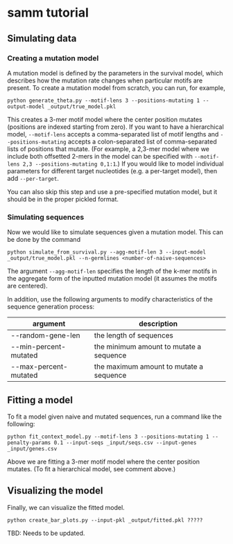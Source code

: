 # samm tutorial

## Simulating data

### Creating a mutation model

A mutation model is defined by the parameters in the survival model, which describes how the mutation rate changes when particular motifs are present.
To create a mutation model from scratch, you can run, for example,
```
python generate_theta.py --motif-lens 3 --positions-mutating 1 --output-model _output/true_model.pkl
```
This creates a 3-mer motif model where the center position mutates (positions are indexed starting from zero).
If you want to have a hierarchical model, `--motif-lens` accepts a comma-separated list of motif lengths and `--positions-mutating` accepts a colon-separated list of comma-separated lists of positions that mutate. (For example, a 2,3-mer model where we include both offsetted 2-mers in the model can be specified with `--motif-lens 2,3 --positions-mutating 0,1:1`.)
If you would like to model individual parameters for different target nucleotides (e.g. a per-target model), then add `--per-target`.

You can also skip this step and use a pre-specified mutation model, but it should be in the proper pickled format.

### Simulating sequences

Now we would like to simulate sequences given a mutation model. This can be done by the command
```
python simulate_from_survival.py --agg-motif-len 3 --input-model _output/true_model.pkl --n-germlines <number-of-naive-sequences>
```
The argument `--agg-motif-len` specifies the length of the k-mer motifs in the aggregate form of the inputted mutation model (it assumes the motifs are centered).

In addition, use the following arguments to modify characteristics of the sequence generation process:

|  argument        |  description
|------------------------|----------------------------------------------------------------------------
|  --random-gene-len    |  the length of sequences
|  --min-percent-mutated | the minimum amount to mutate a sequence
|  --max-percent-mutated | the maximum amount to mutate a sequence

## Fitting a model

To fit a model given naive and mutated sequences, run a command like the following:
```
python fit_context_model.py --motif-lens 3 --positions-mutating 1 --penalty-params 0.1 --input-seqs _input/seqs.csv --input-genes _input/genes.csv
```
Above we are fitting a 3-mer motif model where the center position mutates. (To fit a hierarchical model, see comment above.)

## Visualizing the model

Finally, we can visualize the fitted model.
```
python create_bar_plots.py --input-pkl _output/fitted.pkl ?????
```
TBD: Needs to be updated.
